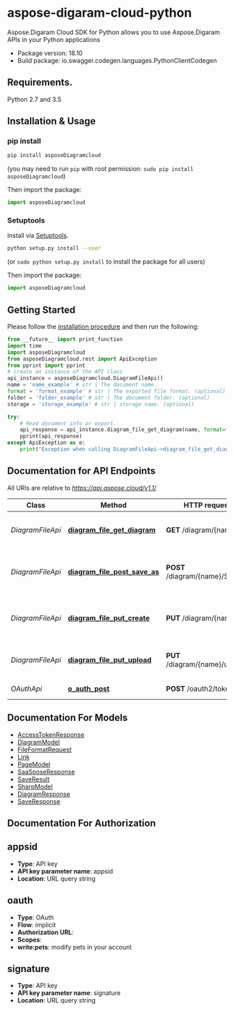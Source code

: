 # aspose-digaram-cloud-python

Aspose.Digaram Cloud SDK for Python allows you to use Aspose.Digaram APIs in your Python applications

- Package version: 18.10
- Build package: io.swagger.codegen.languages.PythonClientCodegen

## Requirements.

Python 2.7 and 3.5

## Installation & Usage
### pip install

```sh
pip install asposeDiagramcloud
```
(you may need to run `pip` with root permission: `sudo pip install asposeDiagramcloud`)

Then import the package:
```python
import asposeDiagramcloud 
```

### Setuptools

Install via [Setuptools](http://pypi.python.org/pypi/setuptools).

```sh
python setup.py install --user
```
(or `sudo python setup.py install` to install the package for all users)

Then import the package:
```python
import asposeDiagramcloud
```

## Getting Started

Please follow the [installation procedure](#installation--usage) and then run the following:

```python
from __future__ import print_function
import time
import asposeDiagramcloud
from asposeDiagramcloud.rest import ApiException
from pprint import pprint
# create an instance of the API class
api_instance = asposeDiagramcloud.DiagramFileApi()
name = 'name_example' # str | The document name.
format = 'format_example' # str | The exported file format. (optional)
folder = 'folder_example' # str | The document folder. (optional)
storage = 'storage_example' # str | storage name. (optional)

try:
    # Read document info or export.
    api_response = api_instance.diagram_file_get_diagram(name, format=format, folder=folder, storage=storage)
    pprint(api_response)
except ApiException as e:
    print("Exception when calling DiagramFileApi->diagram_file_get_diagram: %s\n" % e)

```

## Documentation for API Endpoints

All URIs are relative to *https://api.aspose.cloud/v1.1/*

Class | Method | HTTP request | Description
------------ | ------------- | ------------- | -------------
*DiagramFileApi* | [**diagram_file_get_diagram**](docs/DiagramFileApi.md#diagram_file_get_diagram) | **GET** /diagram/{name} | Read document info or export.
*DiagramFileApi* | [**diagram_file_post_save_as**](docs/DiagramFileApi.md#diagram_file_post_save_as) | **POST** /diagram/{name}/SaveAs | Convert document and save result to storage.
*DiagramFileApi* | [**diagram_file_put_create**](docs/DiagramFileApi.md#diagram_file_put_create) | **PUT** /diagram/{name} | Create new diagram and save result to storage.
*DiagramFileApi* | [**diagram_file_put_upload**](docs/DiagramFileApi.md#diagram_file_put_upload) | **PUT** /diagram/{name}/upload | Upload file and save result to storage.
*OAuthApi* | [**o_auth_post**](docs/OAuthApi.md#o_auth_post) | **POST** /oauth2/token | Get Access token


## Documentation For Models

 - [AccessTokenResponse](docs/AccessTokenResponse.md)
 - [DiagramModel](docs/DiagramModel.md)
 - [FileFormatRequest](docs/FileFormatRequest.md)
 - [Link](docs/Link.md)
 - [PageModel](docs/PageModel.md)
 - [SaaSposeResponse](docs/SaaSposeResponse.md)
 - [SaveResult](docs/SaveResult.md)
 - [SharpModel](docs/SharpModel.md)
 - [DiagramResponse](docs/DiagramResponse.md)
 - [SaveResponse](docs/SaveResponse.md)


## Documentation For Authorization


## appsid

- **Type**: API key
- **API key parameter name**: appsid
- **Location**: URL query string

## oauth

- **Type**: OAuth
- **Flow**: implicit
- **Authorization URL**: 
- **Scopes**: 
 - **write:pets**: modify pets in your account

## signature

- **Type**: API key
- **API key parameter name**: signature
- **Location**: URL query string




